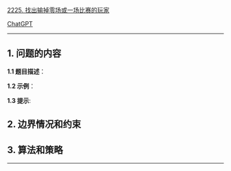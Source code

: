 [2225. 找出输掉零场或一场比赛的玩家](https://leetcode.cn/problems/find-players-with-zero-or-one-losses)

[ChatGPT](chat.openai.com)

---

## 1. 问题的内容
**1.1 题目描述**：

**1.2 示例**：

**1.3 提示**:

## 2. 边界情况和约束


## 3. 算法和策略

---


